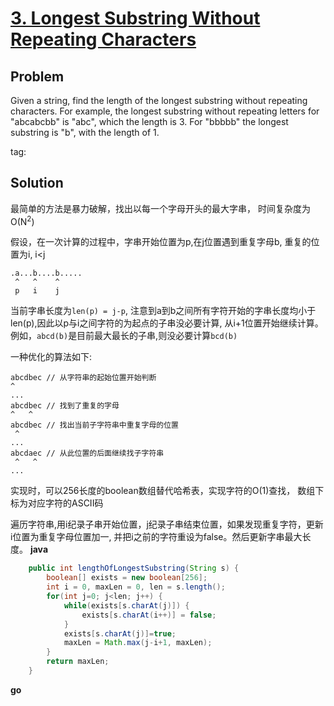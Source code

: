 # [3. Longest Substring Without Repeating Characters](https://leetcode.com/problems/longest-substring-without-repeating-characters/)

## Problem
Given a string, find the length of the longest substring without repeating characters. For example, the longest substring without repeating letters for "abcabcbb" is "abc", which the length is 3. For "bbbbb" the longest substring is "b", with the length of 1.

tag:

## Solution

最简单的方法是暴力破解，找出以每一个字母开头的最大字串， 时间复杂度为O(N<sup>2</sup>)

假设，在一次计算的过程中，字串开始位置为p,在j位置遇到重复字母b, 重复的位置为i, i<j 
```
.a...b....b.....
 ^   ^    ^
 p   i    j
```
当前字串长度为```len(p) = j-p```, 注意到a到b之间所有字符开始的字串长度均小于len(p),因此以p与i之间字符的为起点的子串没必要计算, 从i+1位置开始继续计算。例如，```abcd(b)```是目前最大最长的子串,则没必要计算```bcd(b)```

一种优化的算法如下:

```
abcdbec // 从字符串的起始位置开始判断
^
...
abcdbec // 找到了重复的字母
^   ^
abcdbec // 找出当前子字符串中重复字母的位置
 ^
...
abcdaec // 从此位置的后面继续找子字符串
 ^   ^
...
```

实现时，可以256长度的boolean数组替代哈希表，实现字符的O(1)查找， 数组下标为对应字符的ASCII码

遍历字符串,用i纪录子串开始位置，j纪录子串结束位置，如果发现重复字符，更新i位置为重复字母位置加一, 并把i之前的字符重设为false。然后更新字串最大长度。
**java**
```java
    public int lengthOfLongestSubstring(String s) {
        boolean[] exists = new boolean[256];
        int i = 0, maxLen = 0, len = s.length();
        for(int j=0; j<len; j++) {
            while(exists[s.charAt(j)]) {
                exists[s.charAt(i++)] = false;
            }
            exists[s.charAt(j)]=true;
            maxLen = Math.max(j-i+1, maxLen);
        }
        return maxLen;
    }
```

**go**
```go

```